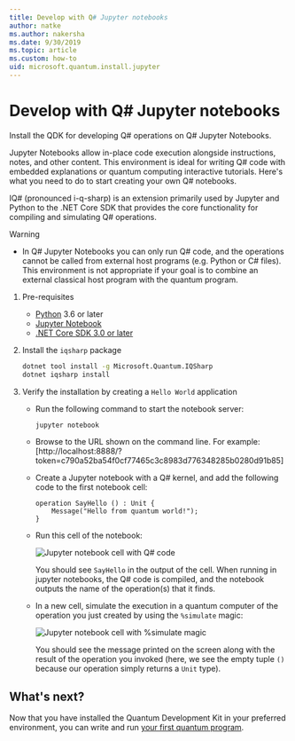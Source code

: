 ```yaml
---
title: Develop with Q# Jupyter notebooks
author: natke
ms.author: nakersha
ms.date: 9/30/2019
ms.topic: article
ms.custom: how-to
uid: microsoft.quantum.install.jupyter
---
```


# Develop with Q# Jupyter notebooks

Install the QDK for developing Q# operations on Q# Jupyter Notebooks.

Jupyter Notebooks allow in-place code execution alongside instructions, notes, and other content. This environment is ideal for writing Q# code with embedded explanations or quantum computing interactive tutorials. Here's what you need to do to start creating your own Q# notebooks.

IQ# (pronounced i-q-sharp) is an extension primarily used by Jupyter and Python to the .NET Core SDK that provides the core functionality for compiling and simulating Q# operations.

> [!WARNING]
> * In Q# Jupyter Notebooks you can only run Q# code, and the operations cannot be called from external host programs (e.g. Python or C# files). This environment is not appropriate if your goal is to combine an external classical host program with the quantum program.

1. Pre-requisites

    - [Python](https://www.python.org/downloads/) 3.6 or later
    - [Jupyter Notebook](https://jupyter.readthedocs.io/en/latest/install.html)
    - [.NET Core SDK 3.0 or later](https://www.microsoft.com/net/download)

1. Install the `iqsharp` package

    ```bash
    dotnet tool install -g Microsoft.Quantum.IQSharp
    dotnet iqsharp install
    ```

1. Verify the installation by creating a `Hello World` application

    - Run the following command to start the notebook server:

        ```bash
        jupyter notebook
        ```

    - Browse to the URL shown on the command line. For example: [http://localhost:8888/?token=c790a52ba54f0cf77465c3c8983d776348285b0280d91b85]

    - Create a Jupyter notebook with a Q# kernel, and add the following code to the first notebook cell:

        ```qsharp
        operation SayHello () : Unit {
            Message("Hello from quantum world!");
        }
        ```

    - Run this cell of the notebook:

        ![Jupyter notebook cell with Q# code](~/media/install-guide-jupyter.png)

        You should see `SayHello` in the output of the cell. When running in jupyter notebooks, the Q# code is compiled, and the notebook outputs the name of the operation(s) that it finds.


    - In a new cell, simulate the execution in a quantum computer of the operation you just created by using the `%simulate` magic:

        ![Jupyter notebook cell with %simulate magic](~/media/install-guide-jupyter-simulate.png)

        You should see the message printed on the screen along with the result of the operation you invoked (here, we see the empty tuple `()` because our operation simply returns a `Unit` type).

## What's next?

Now that you have installed the Quantum Development Kit in your preferred environment, you can write and run [your first quantum program](xref:microsoft.quantum.write-program).
